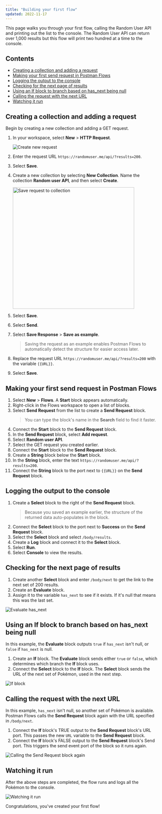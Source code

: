 ```yaml
---
title: "Building your first flow"
updated: 2022-11-17
---
```


This page walks you through your first flow, calling the Random User API and printing out the list to the console. The Random User API can return over 1,000 results but this flow will print two hundred at a time to the console.

## Contents

<!-- vale Postman.Spelling = NO -->

* [Creating a collection and adding a request](#creating-a-collection-and-adding-a-request)
* [Making your first send request in Postman Flows](#making-your-first-send-request-in-postman-flows)
* [Logging the output to the console](#logging-the-output-to-the-console)
* [Checking for the next page of results](#checking-for-the-next-page-of-results)
* [Using an If block to branch based on has_next being null](#using-an-if-block-to-branch-based-on-has_next-being-null)
* [Calling the request with the next URL](#calling-the-request-with-the-next-url)
* [Watching it run](#watching-it-run)

<!-- vale Postman.Spelling = YES -->

## Creating a collection and adding a request

Begin by creating a new collection and adding a GET request.

1. In your workspace, select **New** &gt; **HTTP Request**.

    <img alt="Create new request" src="https://assets.postman.com/postman-docs/v10/new-request-v10.jpg"/>

1. Enter the request URL `https://randomuser.me/api/?results=200`.
1. Select **Save**.
1. Create a new collection by selecting **New Collection**. Name the collection **Random user API**, and then select **Create**.

    <img alt="Save request to collection" src="https://assets.postman.com/postman-docs/save-request-to-collection-v9.jpg" width="400px"/>
1. Select **Save**.
1. Select **Send**.
1. Select **Save Response** &gt; **Save as example**.
    > Saving the request as an example enables Postman Flows to automatically detect the structure for easier access later.
1. Replace the request URL `https://randomuser.me/api/?results=200` with the variable `{{URL}}`.
1. Select **Save**.

## Making your first send request in Postman Flows

1. Select **New** &gt; **Flows**. A **Start** block appears automatically.
1. Right-click in the Flows workspace to open a list of blocks.
1. Select **Send Request** from the list to create a **Send Request** block.
    > You can type the block's name in the **Search** field to find it faster.
1. Connect the **Start** block to the **Send Request** block.
1. In the **Send Request** block, select **Add request**.
1. Select **Random user API**.
1. Select the GET request you created earlier.
1. Connect the **Start** block to the **Send Request** block.
1. Create a **String** block below the **Start** block.
1. In the **String** block, enter the text `https://randomuser.me/api/?results=200`.
1. Connect the **String** block to the port next to `{{URL}}` on the **Send Request** block.

## Logging the output to the console

1. Create a **Select** block to the right of the **Send Request** block.
    > Because you saved an example earlier, the structure of the returned data auto-populates in the block.
1. Connect the **Select** block to the port next to **Success** on the **Send Request** block.
1. Select the **Select** block and select `/body/results`.
1. Create a **Log** block and connect it to the **Select** block.
1. Select **Run**.
1. Select **Console** to view the results.

## Checking for the next page of results

1. Create another **Select** block and enter `/body/next` to get the link to the next set of 200 results.
1. Create an **Evaluate** block.
1. Assign it to the variable `has_next` to see if it exists. If it's null that means this was the last set.

<!-- vale Postman.Spelling = NO -->

![Evaluate has_next](https://assets.postman.com/postman-labs-docs/building-your-first-flow/first-check-for-next-result.gif)

## Using an If block to branch based on has_next being null

In this example, the **Evaluate** block outputs `true` if `has_next` isn't null, or `false` if `has_next` is null.

1. Create an **If** block. The **Evaluate** block sends either `true` or `false`, which determines which branch the **If** block uses.
1. Connect the **Select** block to the **If** block. The **Select** block sends the URL of the next set of Pokémon, used in the next step.

![**If** block](https://assets.postman.com/postman-labs-docs/building-your-first-flow/first-if-block.gif)

## Calling the request with the next URL

In this example, `has_next` isn't null, so another set of Pokémon is available. Postman Flows calls the **Send Request** block again with the URL specified in `/body/next`.

<!-- vale Postman.Spelling = YES -->

1. Connect the **If** block's TRUE output to the **Send Request** block's URL port. This passes the new `URL` variable to the **Send Request** block.
1. Connect the **If** block's FALSE output to the **Send Request** block's Send port. This triggers the send event port of the block so it runs again.

![Calling the **Send Request** block again](https://assets.postman.com/postman-labs-docs/building-your-first-flow/first-next-url.gif)

## Watching it run

<!-- vale Postman.Vocab = NO -->

After the above steps are completed, the flow runs and logs all the Pokémon to the console.

<!-- vale Postman.Vocab = YES -->

![Watching it run](https://assets.postman.com/postman-labs-docs/building-your-first-flow/watching-flow-run.gif)

Congratulations, you've created your first flow!
